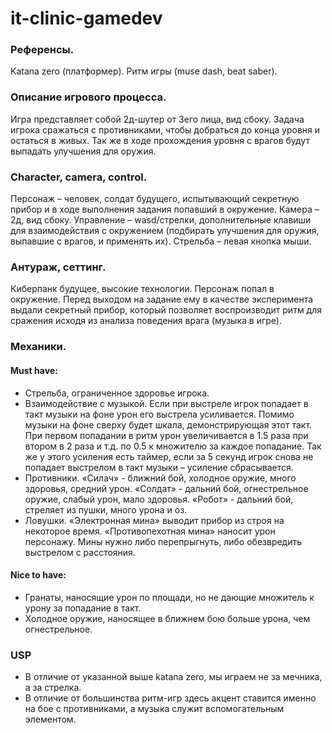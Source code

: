 # it-clinic-gamedev

### Референсы.
Katana zero (платформер). Ритм игры (muse dash, beat saber).

### Описание игрового процесса.
Игра представляет собой 2д-шутер от 3его лица, вид сбоку. Задача игрока сражаться с противниками, чтобы добраться до конца уровня и остаться в живых. Так же в ходе прохождения уровня с врагов будут выпадать улучшения для оружия.

### Character, camera, control.
Персонаж – человек, солдат будущего, испытывающий секретную прибор и в ходе выполнения задания попавший в окружение.
Камера – 2д, вид сбоку.
Управление – wasd/стрелки, дополнительные клавиши для взаимодействия с окружением (подбирать улучшения для оружия, выпавшие с врагов, и применять их). Стрельба – левая кнопка мыши.

### Антураж, сеттинг.
Киберпанк будущее, высокие технологии.
Персонаж попал в окружение. Перед выходом на задание ему в качестве эксперимента выдали секретный прибор, который позволяет воспроизводит ритм для сражения исходя из анализа поведения врага (музыка в игре).

### Механики.
#### Must have:
- Стрельба, ограниченное здоровье игрока.
- Взаимодействие с музыкой. Если при выстреле игрок попадает в такт музыки на фоне урон его выстрела усиливается. Помимо музыки на фоне сверху будет шкала, демонстрирующая этот такт. При первом попадании в ритм урон увеличивается в 1.5 раза при втором в 2 раза и т.д. по 0.5 к множителю за каждое попадание. Так же у этого усиления есть таймер, если за 5 секунд игрок снова не попадает выстрелом в такт музыки – усиление сбрасывается.
- Противники. «Силач» - ближний бой, холодное оружие, много здоровья, средний урон. «Солдат» - дальний бой, огнестрельное оружие, слабый урон, мало здоровья. «Робот» - дальний бой, стреляет из пушки, много урона и оз.
- Ловушки. «Электронная мина» выводит прибор из строя на некоторое время. «Противопехотная мина» наносит урон персонажу. Мины нужно либо перепрыгнуть, либо обезвредить выстрелом с расстояния.
#### Nice to have:
- Гранаты, наносящие урон по площади, но не дающие множитель к урону за попадание в такт.
- Холодное оружие, наносящее в ближнем бою больше урона, чем огнестрельное.

### USP 
- В отличие от указанной выше katana zero, мы играем не за мечника, а за стрелка. 
- В отличие от большинства ритм-игр здесь акцент ставится именно на бое с противниками, а музыка служит вспомогательным элементом.

